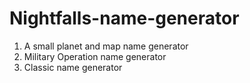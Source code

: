# Nightfalls-name-generator
1. A small planet and map name generator
2. Military Operation name generator
3. Classic name generator
